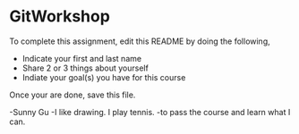 # GitWorkshop

To complete this assignment, edit this README by doing the following, 

- Indicate your first and last name
- Share 2 or 3 things about yourself
- Indiate your goal(s) you have for this course

Once your are done, save this file.

-Sunny Gu
-I like drawing. I play tennis.
-to pass the course and learn what I can.
